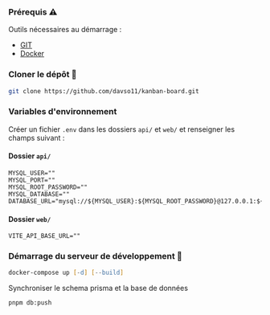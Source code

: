 ### Prérequis ⚠️

Outils nécessaires au démarrage :

- [GIT](https://git-scm.com/)
- [Docker](https://docs.docker.com/engine/install/)

### Cloner le dépôt 🧬

```zsh
git clone https://github.com/davso11/kanban-board.git
```

### Variables d'environnement

Créer un fichier `.env` dans les dossiers `api/` et `web/` et renseigner les champs suivant :

#### Dossier `api/`

```
MYSQL_USER=""
MYSQL_PORT=""
MYSQL_ROOT_PASSWORD=""
MYSQL_DATABASE=""
DATABASE_URL="mysql://${MYSQL_USER}:${MYSQL_ROOT_PASSWORD}@127.0.0.1:${MYSQL_PORT}/${MYSQL_DATABASE}"
```

#### Dossier `web/`

```
VITE_API_BASE_URL=""
```

### Démarrage du serveur de développement 🚀

```zsh
docker-compose up [-d] [--build]
```

Synchroniser le schema prisma et la base de données

```zsh
pnpm db:push
```
